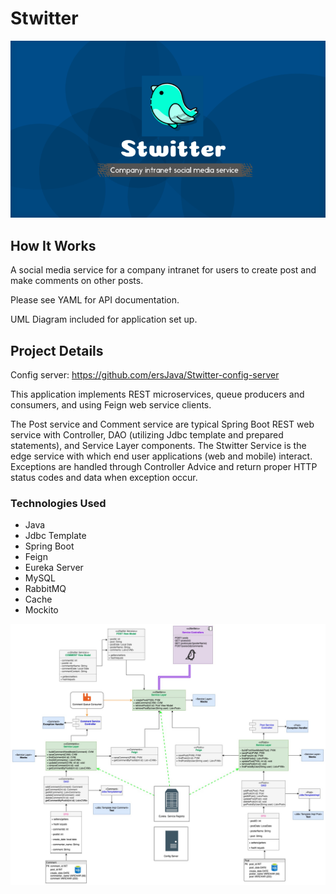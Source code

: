 # Stwitter

<img src="https://github.com/ersJava/stwitter/blob/master/Screen%20Shot%202019-10-02%20at%209.57.04%20PM.png" alt="Stwitter store mock up">


## How It Works

A social media service for a company intranet for users to create post and make comments on other posts.

Please see YAML for API documentation. 

UML Diagram included for application set up.

## Project Details

Config server: https://github.com/ersJava/Stwitter-config-server

This application implements REST microservices, queue producers and consumers, and using Feign web service clients.

The Post service and Comment service are typical Spring Boot REST web service with Controller, DAO (utilizing Jdbc template and prepared statements), and Service Layer components. The Stwitter Service is the edge service with which end user applications (web and mobile) interact. Exceptions are handled through Controller Advice and return proper HTTP status codes and data when exception occur.

### Technologies Used
* Java
* Jdbc Template
* Spring Boot
* Feign
* Eureka Server
* MySQL
* RabbitMQ
* Cache
* Mockito


![UML Diagram](StwitterUMLDiagram.jpg) 
